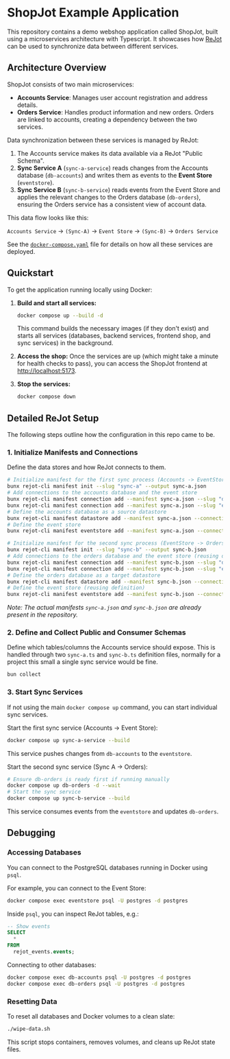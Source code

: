 # ShopJot Example Application

This repository contains a demo webshop application called ShopJot, built using a microservices architecture with Typescript. It showcases how [ReJot](https://github.com/rejot-dev/rejot) can be used to synchronize data between different services.

## Architecture Overview

ShopJot consists of two main microservices:

- **Accounts Service**: Manages user account registration and address details.
- **Orders Service**: Handles product information and new orders. Orders are linked to accounts, creating a dependency between the two services.

Data synchronization between these services is managed by ReJot:

1.  The Accounts service makes its data available via a ReJot "Public Schema".
2.  **Sync Service A** (`sync-a-service`) reads changes from the Accounts database (`db-accounts`) and writes them as events to the **Event Store** (`eventstore`).
3.  **Sync Service B** (`sync-b-service`) reads events from the Event Store and applies the relevant changes to the Orders database (`db-orders`), ensuring the Orders service has a consistent view of account data.

This data flow looks like this:

`Accounts Service` → `(Sync-A)` → `Event Store` → `(Sync-B)` → `Orders Service`

See the [`docker-compose.yaml`](./docker-compose.yaml) file for details on how all these services are deployed.

## Quickstart

To get the application running locally using Docker:

1.  **Build and start all services:**

    ```bash
    docker compose up --build -d
    ```

    This command builds the necessary images (if they don't exist) and starts all services (databases, backend services, frontend shop, and sync services) in the background.

2.  **Access the shop:**
    Once the services are up (which might take a minute for health checks to pass), you can access the ShopJot frontend at [http://localhost:5173](http://localhost:5173).

3.  **Stop the services:**
    ```bash
    docker compose down
    ```

## Detailed ReJot Setup

The following steps outline how the configuration in this repo came to be.

### 1. Initialize Manifests and Connections

Define the data stores and how ReJot connects to them.

```bash
# Initialize manifest for the first sync process (Accounts -> EventStore)
bunx rejot-cli manifest init --slug "sync-a" --output sync-a.json
# Add connections to the accounts database and the event store
bunx rejot-cli manifest connection add --manifest sync-a.json --slug "db-accounts" --connection-string "postgres://postgres:postgres@db-accounts:5432/postgres"
bunx rejot-cli manifest connection add --manifest sync-a.json --slug "eventstore" --connection-string "postgres://postgres:postgres@eventstore:5432/postgres"
# Define the accounts database as a source datastore
bunx rejot-cli manifest datastore add --manifest sync-a.json --connection db-accounts
# Define the event store
bunx rejot-cli manifest eventstore add --manifest sync-a.json --connection eventstore

# Initialize manifest for the second sync process (EventStore -> Orders)
bunx rejot-cli manifest init --slug "sync-b" --output sync-b.json
# Add connections to the orders database and the event store (reusing definition)
bunx rejot-cli manifest connection add --manifest sync-b.json --slug "db-orders" --connection-string "postgres://postgres:postgres@db-orders:5432/postgres"
bunx rejot-cli manifest connection add --manifest sync-b.json --slug "eventstore" --connection-string "postgres://postgres:postgres@eventstore:5432/postgres"
# Define the orders database as a target datastore
bunx rejot-cli manifest datastore add --manifest sync-b.json --connection db-orders
# Define the event store (reusing definition)
bunx rejot-cli manifest eventstore add --manifest sync-b.json --connection eventstore --depends-on sync-a
```

_Note: The actual manifests `sync-a.json` and `sync-b.json` are already present in the repository._

### 2. Define and Collect Public and Consumer Schemas

Define which tables/columns the Accounts service should expose.
This is handled through two `sync-a.ts` and `sync-b.ts` definition files, normally for a project this small a single sync service would be fine.

```bash
bun collect
```

### 3. Start Sync Services

If not using the main `docker compose up` command, you can start individual sync services.

Start the first sync service (Accounts -> Event Store):

```bash
docker compose up sync-a-service --build
```

This service pushes changes from `db-accounts` to the `eventstore`.

Start the second sync service (Sync A -> Orders):

```bash
# Ensure db-orders is ready first if running manually
docker compose up db-orders -d --wait
# Start the sync service
docker compose up sync-b-service --build
```

This service consumes events from the `eventstore` and updates `db-orders`.

## Debugging

### Accessing Databases

You can connect to the PostgreSQL databases running in Docker using `psql`.

For example, you can connect to the Event Store:

```bash
docker compose exec eventstore psql -U postgres -d postgres
```

Inside `psql`, you can inspect ReJot tables, e.g.:

```sql
-- Show events
SELECT
  *
FROM
  rejot_events.events;
```

Connecting to other databases:

```bash
docker compose exec db-accounts psql -U postgres -d postgres
docker compose exec db-orders psql -U postgres -d postgres
```

### Resetting Data

To reset all databases and Docker volumes to a clean slate:

```bash
./wipe-data.sh
```

This script stops containers, removes volumes, and cleans up ReJot state files.
